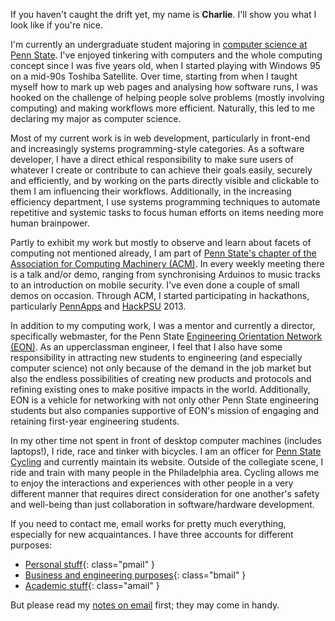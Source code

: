 If you haven't caught the drift yet, my name is **Charlie**. I'll show you what I look like if you're nice.

I'm currently an undergraduate student majoring in [computer science at Penn State](http://www.cse.psu.edu/). I've enjoyed tinkering with computers and the whole computing concept since I was five years old, when I started playing with Windows 95 on a mid-90s Toshiba Satellite. Over time, starting from when I taught myself how to mark up web pages and analysing how software runs, I was hooked on the challenge of helping people solve problems (mostly involving computing) and making workflows more efficient. Naturally, this led to me declaring my major as computer science.

Most of my current work is in web development, particularly in front-end and increasingly systems programming-style categories. As a software developer, I have a direct ethical responsibility to make sure users of whatever I create or contribute to can achieve their goals easily, securely and efficiently, and by working on the parts directly visible and clickable to them I am influencing their workflows. Additionally, in the increasing efficiency department, I use systems programming techniques to automate repetitive and systemic tasks to focus human efforts on items needing more human brainpower.

Partly to exhibit my work but mostly to observe and learn about facets of computing not mentioned already, I am part of [Penn State's chapter of the Association for Computing Machinery (ACM)](http://acm.psu.edu/). In every weekly meeting there is a talk and/or demo, ranging from synchronising Arduinos to music tracks to an introduction on mobile security. I've even done a couple of small demos on occasion. Through ACM, I started participating in hackathons, particularly [PennApps](http://pennapps.com) and [HackPSU](http://www.hackpsu.com/)&nbsp;2013.

In addition to my computing work, I was a mentor and currently a director, specifically webmaster, for the Penn State [Engineering Orientation Network (EON)](http://www.engr.psu.edu/eon/). As an upperclassman engineer, I feel that I also have some responsibility in attracting new students to engineering (and especially computer science) not only because of the demand in the job market but also the endless possibilities of creating new products and protocols and refining existing ones to make positive impacts in the world. Additionally, EON is a vehicle for networking with not only other Penn State engineering students but also companies supportive of EON's mission of engaging and retaining first-year engineering students.

In my other time not spent in front of desktop computer machines (includes laptops!), I ride, race and tinker with bicycles. I am an officer for [Penn State Cycling](http://clubs.psu.edu/up/bike/) and currently maintain its website. Outside of the collegiate scene, I ride and train with many people in the Philadelphia area. Cycling allows me to enjoy the interactions and experiences with other people in a very different manner that requires direct consideration for one another's safety and well-being than just collaboration in software/hardware development.

If you need to contact me, email works for pretty much everything, especially for new acquaintances. I have three accounts for different purposes:

* [Personal stuff](/JavaScript){: class="pmail" }
* [Business and engineering purposes](/JavaScript){: class="bmail" }
* [Academic stuff](/JavaScript){: class="amail" }

But please read my [notes on email](/Contact#email) first; they may come in handy.
